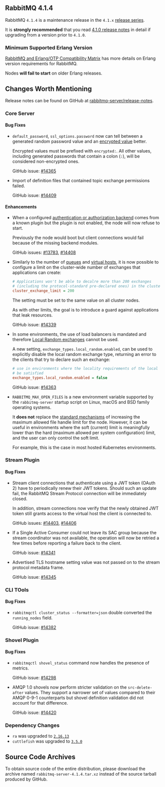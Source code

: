 ## RabbitMQ 4.1.4

RabbitMQ `4.1.4` is a maintenance release in the `4.1.x` [release series](https://www.rabbitmq.com/release-information).

It is **strongly recommended** that you read [4.1.0 release notes](https://github.com/rabbitmq/rabbitmq-server/releases/tag/v4.1.0)
in detail if upgrading from a version prior to `4.1.0`.


### Minimum Supported Erlang Version

[RabbitMQ and Erlang/OTP Compatibility Matrix](https://www.rabbitmq.com/docs/which-erlang) has more details on Erlang version requirements for RabbitMQ.

Nodes **will fail to start** on older Erlang releases.


## Changes Worth Mentioning

Release notes can be found on GitHub at [rabbitmq-server/release-notes](https://github.com/rabbitmq/rabbitmq-server/tree/v4.1.x/release-notes).


### Core Server

#### Bug Fixes

 * `default_password`, `ssl_options.password` now can tell between a generated random password
   value and an [encrypted value](https://www.rabbitmq.com/docs/configure#configuration-encryption) better.

   Encrypted values must be prefixed with `encrypted:`. All other values, including
   generated passwords that contain a colon (`:`), will be considered non-encrypted ones.

   GitHub issue: [#14365](https://github.com/rabbitmq/rabbitmq-server/pull/14365)

 * Import of definition files that contained topic exchange permissions failed.

   GitHub issue: [#14409](https://github.com/rabbitmq/rabbitmq-server/pull/14409)

#### Enhancements

 * When a configured [authentication or authorization backend](https://www.rabbitmq.com/docs/access-control#backends) comes from a known
   plugin but the plugin is not enabled, the node will now refuse to start.

   Previously the node would boot but client connections would fail because
   of the missing backend modules.

   GitHub issues: [#13783](https://github.com/rabbitmq/rabbitmq-server/discussions/13783), [#14408](https://github.com/rabbitmq/rabbitmq-server/pull/14408)

 * Similarly to the number of [queues](https://github.com/rabbitmq/rabbitmq-server/pull/11196) and [virtual hosts](https://github.com/rabbitmq/rabbitmq-server/pull/7798), it is now possible
   to configure a limit on the cluster-wide number of exchanges that applications
   can create:

   ```ini
   # Applications won't be able to decalre more than 200 exchanges
   # (including the protocol-standard pre-declared ones) in the cluster
   cluster_exchange_limit = 200
   ```

   The setting must be set to the same value on all cluster nodes.

   As with other limits, the goal is to introduce a guard against applications
   that leak resources.

   GitHub issue: [#14339](https://github.com/rabbitmq/rabbitmq-server/pull/14339)


 * In some environments, the use of load balancers is mandated and therefore
   [Local Random exchanges](https://www.rabbitmq.com/docs/local-random-exchange) cannot be used.

   A new setting, `exchange_types.local_random.enabled`, can be used to explicitly disable the local random exchange type,
   returning an error to the clients that try to declare such an exchange:

   ```ini
   # use in environments where the locality requirements of the local random exchange type cannot
   # be satisfied
   exchange_types.local_random.enabled = false
   ```

   GitHub issue: [#14363](https://github.com/rabbitmq/rabbitmq-server/pull/14363)

 * `RABBITMQ_MAX_OPEN_FILES` is a new environment variable supported by the `rabbitmq-server`
   startup script on Linux, macOS and BSD family operating systems.

   It **does not** replace the [standard mechanisms](https://www.rabbitmq.com/docs/networking#open-file-handle-limit) of increasing the maximum allowed
   file handle limit for the node. However, it can be useful in environments where the
   soft (current) limit is meaningfully lower than the hard (maximum allowed per system configuration) limit, and the user can only control the soft limit.

   For example, this is the case in most hosted Kubernetes environments.


### Stream Plugin

#### Bug Fixes

 * Stream client connections that authenticate using a JWT token (OAuth 2) have
   to periodically renew their JWT tokens. Should such an update fail,
   the RabbitMQ Stream Protocol connection will be immediately closed.

   In addition, stream connections now verify that the newly obtained JWT
   token still grants access to the virtual host the client is connected to.

   GitHub issues: [#14403](https://github.com/rabbitmq/rabbitmq-server/pull/14403), [#14406](https://github.com/rabbitmq/rabbitmq-server/pull/14406)

 * If a Single Active Consumer could not leave its SAC group because the stream
   coordinator was not available, the operation will now be retried a few times
   before reporting a failure back to the client.

   GitHub issue: [#14341](https://github.com/rabbitmq/rabbitmq-server/pull/14341)

 * Advertised TLS hostname setting value was not passed on to the stream protocol
   metadata frame.

   GitHub issue: [#14345](https://github.com/rabbitmq/rabbitmq-server/pull/14345)


### CLI TOols

#### Bug Fixes

 * `rabbitmqctl cluster_status --formatter=json` double converted the `running_nodes`
   field.

   GitHub issue: [#14382](https://github.com/rabbitmq/rabbitmq-server/pull/14382)


### Shovel Plugin

#### Bug Fixes

 * `rabbitmqctl shovel_status` command now handles the presence of metrics.

   GitHub issue: [#14298](https://github.com/rabbitmq/rabbitmq-server/pull/14298)

 * AMQP 1.0 shovels now perform stricter validation on the `src-delete-after` values.
   They support a narrower set of values compared to their AMQP 0-9-1 counterparts
   but shovel definition validation did not account for that difference.

   GitHub issue: [#14420](https://github.com/rabbitmq/rabbitmq-server/pull/14420)


### Dependency Changes

 * `ra` was upgraded to [`2.16.13`](https://github.com/rabbitmq/ra/releases)
 * `cuttlefish` was upgraded to [`3.5.0`](https://github.com/kyorai/cuttlefish/releases)


## Source Code Archives

To obtain source code of the entire distribution, please download the archive named `rabbitmq-server-4.1.4.tar.xz`
instead of the source tarball produced by GitHub.
